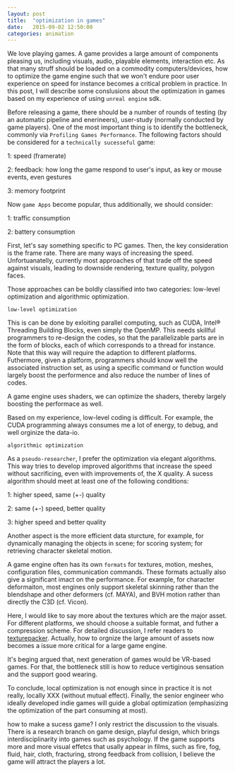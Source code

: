 ```yaml
---
layout: post
title:  "optimization in games"
date:   2015-09-02 12:50:00
categories: animation
---
```


We love playing games. A game provides a large amount of components pleasing us, including visuals, audio, playable elements, interaction etc. As that many struff should be loaded on a commodity computers/devices, how to optimize the game engine such that we won't endure poor user experience on speed for instance becomes a critical problem in practice. In this post, I will describe some conslusions about the optimization in games based on my experience of using `unreal engine` sdk.

Before releasing a game, there should be a number of rounds of testing (by an automatic pipeline and enerineers), user-study (normally conducted by game players). One of the most important thing is to identify the bottleneck, commonly via `Profiling Games Performance`. The following factors should be considered for a `technically sucesseful` game:

1: speed (framerate)

2: feedback: how long the game respond to user's input, as key or mouse events, even gestures

3: memory footprint

Now `game Apps` become popular, thus additionally, we should consider:

1: traffic consumption

2: battery consumption

First, let's say something specific to PC games. Then, the key consideration is the frame rate. There are many ways of increasing the speed. Unfortuanatelly, currently most approaches of that trade off the speed against visuals, leading to downside rendering, texture quality, polygon faces.

Those approaches can be boldly classified into two categories: low-level optimization and algorithmic optimization.

`low-level optimization`

This is can be done by exloiting parallel computing, such as CUDA, Intel® Threading Building Blocks, even simply the OpenMP. This needs skillful programmers to re-design the codes, so that the parallelizable parts are in the form of blocks, each of which corresponds to a thread for instance. Note that this way will require the adaption to different platforms. Futhermore, given a platform, programmers should know well the associated instruction set, as using a specific command or function would largely boost the performence and also reduce the number of lines of codes.

A game engine uses shaders, we can optimize the shaders, thereby largely boosting the performace as well.

Based on my experience, low-level coding is difficult. For example, the CUDA programming always consumes me a lot of energy, to debug, and well orginize the data-io.

`algorithmic optimization`

As a `pseudo-researcher`, I prefer the optimization via elegant algorithms. This way tries to develop improved algorithms that increase the speed without sacrificing, even with improvements of, the X quality. A sucess algorithm should meet at least one of the following conditions:

1: higher speed, same (+-) quality

2: same (+-) speed, better quality

3: higher speed and better quality

Another aspect is the more efficient data sturcture, for example, for dynamically managing the objects in scene; for scoring system; for retrieving character skeletal motion.

A game engine often has its own `formats` for textures, motion, meshes, configuration files, communication commands. These formats actually also give a significant imact on the performance. For example, for character deformaiton, most engines only support skeletal skinning rather than the blendshape and other deformers (cf. MAYA), and BVH motion rather than directly the C3D (cf. Vicon).

Here, I would like to say more about the textures which are the major asset. For different platforms, we should choose a suitable format, and futher a compression scheme. For detailed discussion, I refer readers to [texturepacker]. Actually, how to orgnize the large amount of assets now becomes a issue more critical for a large game engine.

It's beging argued that, next generation of games would be VR-based games. For that, the bottleneck still is how to reduce vertiginous sensation and the support good wearing.

To conclude, local optimization is not enough since in practice it is not really, locally XXX (without mutual effect). Finally, the senior engineer who ideally developed indie games will guide a global optimization (emphasizing the optimization of the part consuming at most). 

how to make a sucess game? I only restrict the discussion to the visuals. There is a research branch on game design, playful design, which brings interdisciplinarity into games such as psychology. If the game supports more and more visual effetcs that usally appear in films, such as fire, fog, fluid, hair, cloth, fracturing, strong feedback from collision, I believe the game will attract the players a lot.

[texturepacker]: https://www.codeandweb.com/texturepacker


